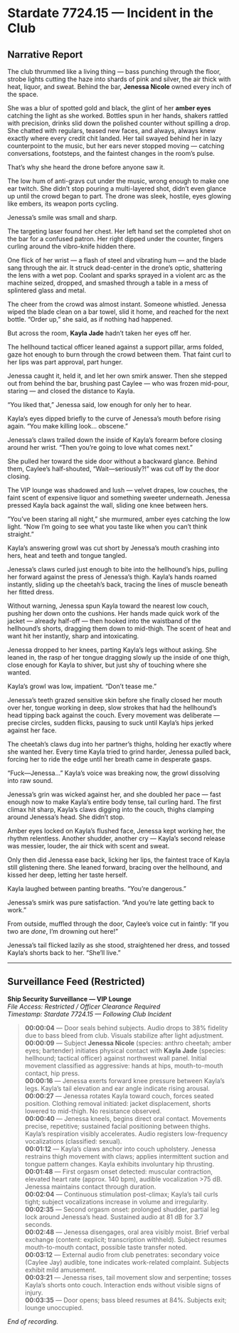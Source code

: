 # Stardate 7724.15 — Incident in the Club

## Narrative Report

The club thrummed like a living thing — bass punching through the floor, strobe lights cutting the haze into shards of pink and silver, the air thick with heat, liquor, and sweat. Behind the bar, **Jenessa Nicole** owned every inch of the space.

She was a blur of spotted gold and black, the glint of her **amber eyes** catching the light as she worked. Bottles spun in her hands, shakers rattled with precision, drinks slid down the polished counter without spilling a drop. She chatted with regulars, teased new faces, and always, always knew exactly where every credit chit landed. Her tail swayed behind her in lazy counterpoint to the music, but her ears never stopped moving — catching conversations, footsteps, and the faintest changes in the room’s pulse.

That’s why she heard the drone before anyone saw it.

The low hum of anti-gravs cut under the music, wrong enough to make one ear twitch. She didn’t stop pouring a multi-layered shot, didn’t even glance up until the crowd began to part. The drone was sleek, hostile, eyes glowing like embers, its weapon ports cycling.

Jenessa’s smile was small and sharp.

The targeting laser found her chest. Her left hand set the completed shot on the bar for a confused patron. Her right dipped under the counter, fingers curling around the vibro-knife hidden there.

One flick of her wrist — a flash of steel and vibrating hum — and the blade sang through the air. It struck dead-center in the drone’s optic, shattering the lens with a wet pop. Coolant and sparks sprayed in a violent arc as the machine seized, dropped, and smashed through a table in a mess of splintered glass and metal.

The cheer from the crowd was almost instant. Someone whistled. Jenessa wiped the blade clean on a bar towel, slid it home, and reached for the next bottle. “Order up,” she said, as if nothing had happened.

But across the room, **Kayla Jade** hadn’t taken her eyes off her.

The hellhound tactical officer leaned against a support pillar, arms folded, gaze hot enough to burn through the crowd between them. That faint curl to her lips was part approval, part hunger.

Jenessa caught it, held it, and let her own smirk answer. Then she stepped out from behind the bar, brushing past Caylee — who was frozen mid-pour, staring — and closed the distance to Kayla.

“You liked that,” Jenessa said, low enough for only her to hear.

Kayla’s eyes dipped briefly to the curve of Jenessa’s mouth before rising again. “You make killing look… obscene.”

Jenessa’s claws trailed down the inside of Kayla’s forearm before closing around her wrist. “Then you’re going to love what comes next.”

She pulled her toward the side door without a backward glance. Behind them, Caylee’s half-shouted, “Wait—seriously?!” was cut off by the door closing.

The VIP lounge was shadowed and lush — velvet drapes, low couches, the faint scent of expensive liquor and something sweeter underneath. Jenessa pressed Kayla back against the wall, sliding one knee between hers.

“You’ve been staring all night,” she murmured, amber eyes catching the low light. “Now I’m going to see what you taste like when you can’t think straight.”

Kayla’s answering growl was cut short by Jenessa’s mouth crashing into hers, heat and teeth and tongue tangled.

Jenessa’s claws curled just enough to bite into the hellhound’s hips, pulling her forward against the press of Jenessa’s thigh. Kayla’s hands roamed instantly, sliding up the cheetah’s back, tracing the lines of muscle beneath her fitted dress.

Without warning, Jenessa spun Kayla toward the nearest low couch, pushing her down onto the cushions. Her hands made quick work of the jacket — already half-off — then hooked into the waistband of the hellhound’s shorts, dragging them down to mid-thigh. The scent of heat and want hit her instantly, sharp and intoxicating.

Jenessa dropped to her knees, parting Kayla’s legs without asking. She leaned in, the rasp of her tongue dragging slowly up the inside of one thigh, close enough for Kayla to shiver, but just shy of touching where she wanted.

Kayla’s growl was low, impatient. “Don’t tease me.”

Jenessa’s teeth grazed sensitive skin before she finally closed her mouth over her, tongue working in deep, slow strokes that had the hellhound’s head tipping back against the couch. Every movement was deliberate — precise circles, sudden flicks, pausing to suck until Kayla’s hips jerked against her face.

The cheetah’s claws dug into her partner’s thighs, holding her exactly where she wanted her. Every time Kayla tried to grind harder, Jenessa pulled back, forcing her to ride the edge until her breath came in desperate gasps.

“Fuck—Jenessa…” Kayla’s voice was breaking now, the growl dissolving into raw sound.

Jenessa’s grin was wicked against her, and she doubled her pace — fast enough now to make Kayla’s entire body tense, tail curling hard. The first climax hit sharp, Kayla’s claws digging into the couch, thighs clamping around Jenessa’s head. She didn’t stop.

Amber eyes locked on Kayla’s flushed face, Jenessa kept working her, the rhythm relentless. Another shudder, another cry — Kayla’s second release was messier, louder, the air thick with scent and sweat.

Only then did Jenessa ease back, licking her lips, the faintest trace of Kayla still glistening there. She leaned forward, bracing over the hellhound, and kissed her deep, letting her taste herself.

Kayla laughed between panting breaths. “You’re dangerous.”

Jenessa’s smirk was pure satisfaction. “And you’re late getting back to work.”

From outside, muffled through the door, Caylee’s voice cut in faintly: “If you two are *done*, I’m drowning out here!”

Jenessa’s tail flicked lazily as she stood, straightened her dress, and tossed Kayla’s shorts back to her. “She’ll live.”

---

## Surveillance Feed (Restricted)

**Ship Security Surveillance — VIP Lounge**  
*File Access: Restricted / Officer Clearance Required*  
*Timestamp: Stardate 7724.15 — Following Club Incident*  

> **00:00:04** — Door seals behind subjects. Audio drops to 38% fidelity due to bass bleed from club. Visuals stabilize after light adjustment.  
> **00:00:09** — Subject **Jenessa Nicole** (species: anthro cheetah; amber eyes; bartender) initiates physical contact with **Kayla Jade** (species: hellhound; tactical officer) against northwest wall panel. Initial movement classified as aggressive: hands at hips, mouth-to-mouth contact, hip press.  
> **00:00:16** — Jenessa exerts forward knee pressure between Kayla’s legs. Kayla’s tail elevation and ear angle indicate rising arousal.  
> **00:00:27** — Jenessa rotates Kayla toward couch, forces seated position. Clothing removal initiated: jacket displacement, shorts lowered to mid-thigh. No resistance observed.  
> **00:00:40** — Jenessa kneels, begins direct oral contact. Movements precise, repetitive; sustained facial positioning between thighs. Kayla’s respiration visibly accelerates. Audio registers low-frequency vocalizations (classified: sexual).  
> **00:01:12** — Kayla’s claws anchor into couch upholstery. Jenessa restrains thigh movement with claws; applies intermittent suction and tongue pattern changes. Kayla exhibits involuntary hip thrusting.  
> **00:01:48** — First orgasm onset detected: muscular contraction, elevated heart rate (approx. 140 bpm), audible vocalization >75 dB. Jenessa maintains contact through duration.  
> **00:02:04** — Continuous stimulation post-climax; Kayla’s tail curls tight; subject vocalizations increase in volume and irregularity.  
> **00:02:35** — Second orgasm onset: prolonged shudder, partial leg lock around Jenessa’s head. Sustained audio at 81 dB for 3.7 seconds.  
> **00:02:48** — Jenessa disengages, oral area visibly moist. Brief verbal exchange (content: explicit; transcription withheld). Subject resumes mouth-to-mouth contact, possible taste transfer noted.  
> **00:03:12** — External audio from club penetrates: secondary voice (Caylee Jay) audible, tone indicates work-related complaint. Subjects exhibit mild amusement.  
> **00:03:21** — Jenessa rises, tail movement slow and serpentine; tosses Kayla’s shorts onto couch. Interaction ends without visible signs of injury.  
> **00:03:35** — Door opens; bass bleed resumes at 84%. Subjects exit; lounge unoccupied.

*End of recording.*
